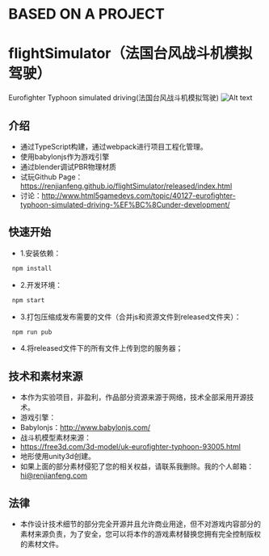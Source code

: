 # BASED ON A PROJECT

# flightSimulator（法国台风战斗机模拟驾驶）
Eurofighter Typhoon simulated driving(法国台风战斗机模拟驾驶)
![Alt text](/src/Resource/gameScene/images/ui/titlle.png)
## 介绍
* 通过TypeScript构建，通过webpack进行项目工程化管理。
* 使用babylonjs作为游戏引擎
* 通过blender调试PBR物理材质
* 试玩Github Page：https://renjianfeng.github.io/flightSimulator/released/index.html
* 讨论：http://www.html5gamedevs.com/topic/40127-eurofighter-typhoon-simulated-driving-%EF%BC%8Cunder-development/
## 快速开始
* 1.安装依赖：
```javascript  
 npm install
```
* 2.开发环境：
```javascript  
 npm start
```
* 3.打包压缩成发布需要的文件（合并js和资源文件到released文件夹）：
```javascript  
 npm run pub
```
* 4.将released文件下的所有文件上传到您的服务器；
## 技术和素材来源
* 本作为实验项目，非盈利，作品部分资源来源于网络，技术全部采用开源技术。
* 游戏引擎：
* Babylonjs：http://www.babylonjs.com/
* 战斗机模型素材来源：
* https://free3d.com/3d-model/uk-eurofighter-typhoon-93005.html
* 地形使用unity3d创建。
* 如果上面的部分素材侵犯了您的相关权益，请联系我删除。我的个人邮箱：hi@renjianfeng.com

## 法律
* 本作设计技术细节的部分完全开源并且允许商业用途，但不对游戏内容部分的素材来源负责，为了安全，您可以将本作的游戏素材替换您拥有完全控制版权的素材文件。


